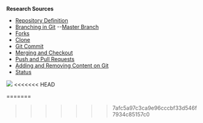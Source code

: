 **Research Sources** 
- [Repository Definition](https://techterms.com/definition/repository)
- [Branching in Git](https://git-scm.com/book/en/v2/Git-Branching-Branches-in-a-Nutshell)
--[Master Branch](https://git-scm.com/book/en/v2/Git-Branching-Branches-in-a-Nutshell#:~:text=The%20default%20branch%20name%20in,branch%20pointer%20moves%20forward%20automatically.&text=The%20%E2%80%9Cmaster%E2%80%9D%20branch%20in%20Git%20is%20not%20a%20special%20branch.)
- [Forks](https://www.atlassian.com/git/tutorials/comparing-workflows/forking-workflow#:~:text=Forking%20is%20a%20git%20clone,org%2FuserA%2Fopen%2Dproject)
- [Clone](https://www.atlassian.com/git/tutorials/setting-up-a-repository/git-clone#:~:text=git%20clone%20is%20a%20Git,copy%20of%20the%20target%20repository.&text=Cloning%20a%20local%20or%20remote%20repository)
- [Git Commit](https://git-scm.com/docs/git-commit)
- [Merging and Checkout](https://www.atlassian.com/git/tutorials/using-branches/git-merge#:~:text=The%20git%20merge%20command%20lets,them%20into%20a%20single%20branch.&text=Again%2C%20this%20means%20that%20git,deleting%20the%20obsolete%20target%20branch.)
- [Push and Pull Requests](https://www.datacamp.com/community/tutorials/git-push-pull)
- [Adding and Removing Content on Git](https://www.freecodecamp.org/news/how-to-undo-a-git-add/)
- [Status](https://git-scm.com/docs/git-status)

![](https://camo.githubusercontent.com/6eaaae8defc78f268eaf0824350a66a1dfcb6aa77210d3dca069d1d1cefebc53/68747470733a2f2f6769742d73636d2e636f6d2f696d616765732f6c6f676f732f646f776e6c6f6164732f4769742d4c6f676f2d32436f6c6f722e706e67)
<<<<<<< HEAD

=======
>>>>>>> 7afc5a97c3ca9e96cccbf33d546f7934c85157c0
